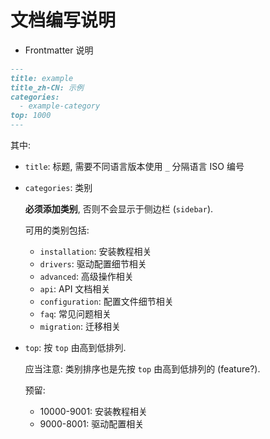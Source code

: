 # 文档编写说明

- Frontmatter 说明

```md
---
title: example
title_zh-CN: 示例
categories:
  - example-category
top: 1000
---
```

其中:

- `title`: 标题, 需要不同语言版本使用 `_` 分隔语言 ISO 编号
- `categories`: 类别

  **必须添加类别**, 否则不会显示于侧边栏 (`sidebar`).

  可用的类别包括:

  - `installation`: 安装教程相关
  - `drivers`: 驱动配置细节相关
  - `advanced`: 高级操作相关
  - `api`: API 文档相关
  - `configuration`: 配置文件细节相关
  - `faq`: 常见问题相关
  - `migration`: 迁移相关

- `top`: 按 `top` 由高到低排列.

  应当注意: 类别排序也是先按 `top` 由高到低排列的 (feature?).

  预留:

  - 10000-9001: 安装教程相关
  - 9000-8001: 驱动配置相关
